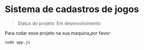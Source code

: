 <h1>Sistema de cadastros de jogos</h1>

> Status do projeto: Em desenvolvimento

Para rodar esse projeto na sua maquina,por favor:

```
node app.js
```
